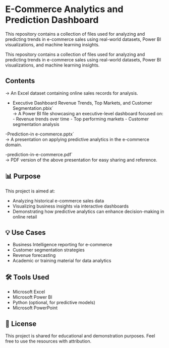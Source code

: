 # E-Commerce Analytics and Prediction Dashboard
This repository contains a collection of files used for analyzing and predicting trends in e-commerce sales using real-world datasets, Power BI visualizations, and machine learning insights.



This repository contains a collection of files used for analyzing and predicting trends in e-commerce sales using real-world datasets, Power BI visualizations, and machine learning insights.

## Contents


  → An Excel dataset containing online sales records for analysis.

- Executive Dashboard Revenue Trends, Top Markets, and Customer Segmentation.pbix`  
  → A Power BI file showcasing an executive-level dashboard focused on:
          - Revenue trends over time
          - Top performing markets
          - Customer segmentation analysis

-Prediction-in e-commerce.pptx`  
  → A presentation on applying predictive analytics in the e-commerce domain.

-prediction-in-e-commerce.pdf`  
  → PDF version of the above presentation for easy sharing and reference.

## 📊 Purpose

This project is aimed at:
- Analyzing historical e-commerce sales data
- Visualizing business insights via interactive dashboards
- Demonstrating how predictive analytics can enhance decision-making in online retail

## 💡 Use Cases
- Business Intelligence reporting for e-commerce
- Customer segmentation strategies
- Revenue forecasting
- Academic or training material for data analytics

## 🛠 Tools Used
- Microsoft Excel
- Microsoft Power BI
- Python (optional, for predictive models)
- Microsoft PowerPoint

## 📌 License
This project is shared for educational and demonstration purposes. Feel free to use the resources with attribution.



